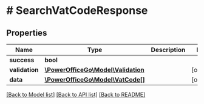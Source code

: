 # # SearchVatCodeResponse

## Properties

Name | Type | Description | Notes
------------ | ------------- | ------------- | -------------
**success** | **bool** |  |
**validation** | [**\PowerOfficeGo\Model\Validation**](Validation.md) |  | [optional]
**data** | [**\PowerOfficeGo\Model\VatCode[]**](VatCode.md) |  | [optional]

[[Back to Model list]](../../README.md#models) [[Back to API list]](../../README.md#endpoints) [[Back to README]](../../README.md)
